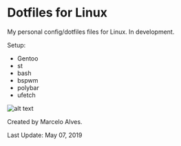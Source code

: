 # Dotfiles for Linux

My personal config/dotfiles files for Linux. In development.

Setup:
- Gentoo
- st
- bash
- bspwm
- polybar
- ufetch

![alt text](https://i.postimg.cc/fZHyGnLd/07-05-2019-12-40-07.png)

Created by Marcelo Alves.

Last Update: May 07, 2019
